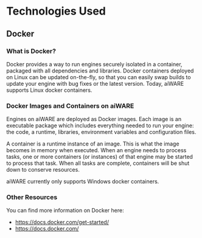 # Technologies Used

## Docker

### What is Docker?

Docker provides a way to run engines securely isolated in a container, packaged with all dependencies and libraries.
Docker containers deployed on Linux can be updated on-the-fly, so that you can easily swap builds to update your engine with bug fixes or the latest version.
Today, aiWARE supports Linux docker containers.

### Docker Images and Containers on aiWARE

Engines on aiWARE are deployed as Docker images.
Each image is an executable package which includes everything needed to run your engine: the code, a runtime, libraries, environment variables and configuration files.

A container is a runtime instance of an image.
This is what the image becomes in memory when executed.
When an engine needs to process tasks, one or more containers (or instances) of that engine may be started to process that task.
When all tasks are complete, containers will be shut down to conserve resources.

aiWARE currently only supports Windows docker containers.

### Other Resources

You can find more information on Docker here:

- https://docs.docker.com/get-started/
- https://docs.docker.com/

<!--TODO: Document
## GraphQL

<describe usage in VDA>
<external resources>
-->
